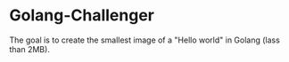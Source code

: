 # Golang-Challenger
The goal is to create the smallest image of a "Hello world" in Golang (lass than 2MB).
